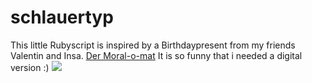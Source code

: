 # schlauertyp
This little Rubyscript is inspired by a Birthdaypresent from my friends Valentin and Insa.
[Der Moral-o-mat](https://de-de.facebook.com/sinnfragenkombinator/)
It is so funny that i needed a digital version :)
![](https://github.com/marcusmichaely/schlauertyp/blob/master/screenshot.png)
